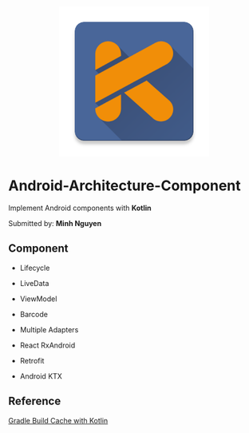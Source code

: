 <p align="center">
  <img width="300" height="300" src="app/src/main/ic_kotlin_asset-web.png">
</p>

# Android-Architecture-Component
Implement Android components with **Kotlin**

Submitted by: **Minh Nguyen**

## Component
- Lifecycle

- LiveData

- ViewModel

- Barcode

- Multiple Adapters

- React RxAndroid

- Retrofit

- Android KTX

## Reference
[Gradle Build Cache with Kotlin](https://blog.jetbrains.com/kotlin/2018/02/using-gradle-build-cache-with-kotlin/)
